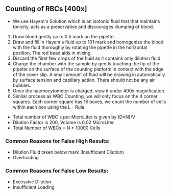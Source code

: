 ## Counting of RBCs [400x]

- We use Hayem's Solution which is an isotonic fluid that that maintains tonicity, acts as a preservative and discourages clumping of blood. 

1. Draw blood gently up to 0.5 mark on the pipette. 
2. Draw and fill in Hayem's fluid up to 101 mark and homogenize the blood with the fluid thoroughly by rotating the pipette in the horizontal position. The red bead aids in mixing. 
3. Discard the fiirst few drops of the fluid as it contains only dilution fluid. 
4. Charge the chamber with the sample by gently touching the tip of the pipette on the surface of the counting platform in contact with the edge of the cover slip. A small amount of fluid will be drawing in automatically by surface tension and capillary action. There should not be any air bubbles. 
5. Once the haemocytometer is charged, view it under 400x magnification. 
6. Similar process as WBC Counting, we will only focus on the 4 corner squares. Each corner square has 16 boxes, we count the number of cells within each box using the L - Rule. 

- Total number of WBC's per MicroLiter is given by (D*N)/V
- Dilution Factor is 200, Volume is 0.02 MicroLiter. 
- Total Number of WBCs = N * 10000 Cells

### Common Reasons for False High Results: 
- Dilution Fluid taken below mark (Insufficient Dilution)
- Overloading

### Common Reasons for False Low Results: 
- Excessive Dilution
- Insufficient Loading